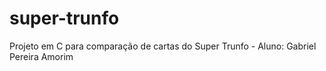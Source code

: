 # super-trunfo
Projeto em C para comparação de cartas do Super Trunfo - Aluno: Gabriel Pereira Amorim
